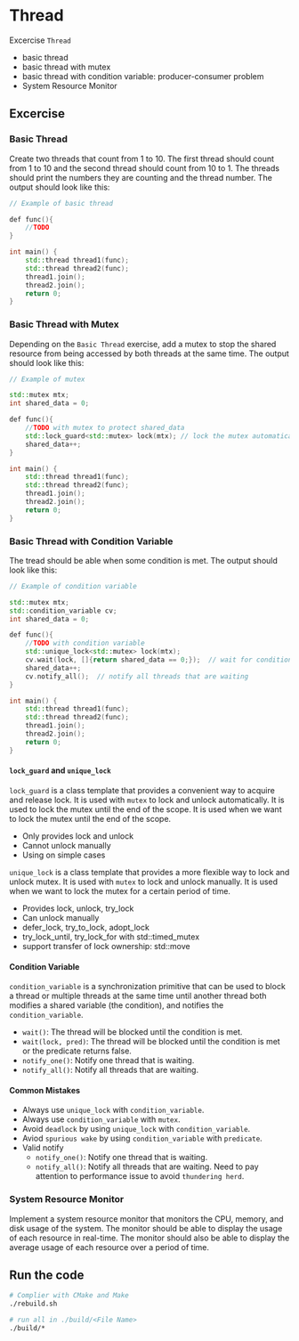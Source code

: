 # Thread

Excercise `Thread`
- basic thread
- basic thread with mutex
- basic thread with condition variable: producer-consumer problem
- System Resource Monitor

## Excercise

### Basic Thread

Create two threads that count from 1 to 10. The first thread should count from 1 to 10 and the second thread should count from 10 to 1. The threads should print the numbers they are counting and the thread number. The output should look like this:

```cpp
// Example of basic thread

def func(){
    //TODO
}

int main() {
    std::thread thread1(func);
    std::thread thread2(func);
    thread1.join();
    thread2.join();
    return 0;
}
```
### Basic Thread with Mutex

Depending on the `Basic Thread` exercise, add a mutex to stop the shared resource from being accessed by both threads at the same time. The output should look like this:

```cpp
// Example of mutex

std::mutex mtx;
int shared_data = 0;

def func(){
    //TODO with mutex to protect shared_data
    std::lock_guard<std::mutex> lock(mtx); // lock the mutex automatically
    shared_data++;
}

int main() {
    std::thread thread1(func);
    std::thread thread2(func);
    thread1.join();
    thread2.join();
    return 0;
}
```


### Basic Thread with Condition Variable

The tread should be able when some condition is met. The output should look like this:

```cpp
// Example of condition variable

std::mutex mtx;
std::condition_variable cv;
int shared_data = 0;

def func(){
    //TODO with condition variable
    std::unique_lock<std::mutex> lock(mtx);
    cv.wait(lock, []{return shared_data == 0;});  // wait for condition
    shared_data++;
    cv.notify_all();  // notify all threads that are waiting
}

int main() {
    std::thread thread1(func);
    std::thread thread2(func);
    thread1.join();
    thread2.join();
    return 0;
}
```

#### `lock_guard` and `unique_lock`

`lock_guard` is a class template that provides a convenient way to acquire and release lock. It is used with `mutex` to lock and unlock automatically. It is used to lock the mutex until the end of the scope. It is used when we want to lock the mutex until the end of the scope.

- Only provides lock and unlock
- Cannot unlock manually
- Using on simple cases

`unique_lock` is a class template that provides a more flexible way to lock and unlock mutex. It is used with `mutex` to lock and unlock manually. It is used when we want to lock the mutex for a certain period of time.

- Provides lock, unlock, try_lock
- Can unlock manually
- defer_lock, try_to_lock, adopt_lock
- try_lock_until, try_lock_for with std::timed_mutex
- support transfer of lock ownership: std::move

#### Condition Variable

`condition_variable` is a synchronization primitive that can be used to block a thread or multiple threads at the same time until another thread both modifies a shared variable (the condition), and notifies the `condition_variable`.

- `wait()`: The thread will be blocked until the condition is met.
- `wait(lock, pred)`: The thread will be blocked until the condition is met or the predicate returns false.
- `notify_one()`: Notify one thread that is waiting.
- `notify_all()`: Notify all threads that are waiting.

#### Common Mistakes

- Always use `unique_lock` with `condition_variable`.
- Always use `condition_variable` with `mutex`.
- Avoid `deadlock` by using `unique_lock` with `condition_variable`.
- Aviod `spurious wake` by using `condition_variable` with `predicate`.
- Valid notify
  - `notify_one()`: Notify one thread that is waiting.
  - `notify_all()`: Notify all threads that are waiting. Need to pay attention to performance issue to avoid `thundering herd`.


### System Resource Monitor

Implement a system resource monitor that monitors the CPU, memory, and disk usage of the system. The monitor should be able to display the usage of each resource in real-time. The monitor should also be able to display the average usage of each resource over a period of time.

## Run the code

```bash
# Complier with CMake and Make
./rebuild.sh

# run all in ./build/<File Name>
./build/*
```
